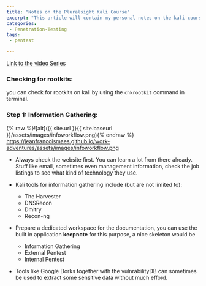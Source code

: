 ```yaml
---
title: "Notes on the Pluralsight Kali Course"
excerpt: "This article will contain my personal notes on the kali course over at pluralsight"
categories:
 - Penetration-Testing
tags:
 - pentest

---
```


[Link to the video Series](https://app.pluralsight.com/library/courses/kali-linux-penetration-testing-ethical-hacking/table-of-contents)

### Checking for rootkits:

 you can check for rootkits on kali by using the ```chkrootkit``` command in terminal.

### Step 1: Information Gathering:

{% raw %}![alt]({{ site.url }}{{ site.baseurl }}/assets/images/infoworkflow.png){% endraw %}
https://jeanfrancoismaes.github.io/work-adventures/assets/images/infoworkflow.png



* Always check the website first. You can learn a lot from there already. Stuff like email, sometimes even management information, check the job listings to see what kind of technology they use.

* Kali tools for information gathering include (but are not limited to):
	* The Harvester
	*  DNSRecon
	*  Dmitry
	*  Recon-ng

* Prepare a dedicated workspace for the documentation, you can use the built in application **keepnote** for this purpose, a nice skeleton would be
	* 	Information Gathering
	* 	External Pentest
	* 	Internal Pentest

* Tools like Google Dorks together with the vulnrabilityDB can sometimes be used to extract some sensitive data without much efford.
